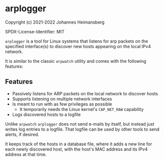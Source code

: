# arplogger

Copyright (c) 2021-2022 Johannes Heimansberg

SPDX-License-Identifier: MIT

``arplogger`` is a tool for Linux systems that listens for arp packets on
the specified interface(s) to discover new hosts appearing on the
local IPv4 network.

It is similar to the classic ``arpwatch`` utility and comes with the
following features:

## Features

- Passively listens for ARP packets on the local network to discover hosts
- Supports listening on multiple network interfaces
- Is meant to run with as few privileges as possible
  - It temporarily needs the Linux kernel's ``CAP_NET_RAW`` capability
- Logs discovered hosts to a logfile

Unlike ``arpwatch`` ``arplogger`` does not send e-mails by itself, but
instead just writes log entries to a logfile. That logfile can be used
by other tools to send alerts, if desired.

It keeps track of the hosts in a database file, where it adds a new line
for each newly discovered host, with the host's MAC address and its IPv4
address at that time.
